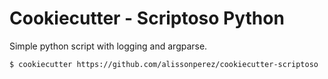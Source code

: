 Cookiecutter - Scriptoso Python
=============================================

Simple python script with logging and argparse.

```bash
$ cookiecutter https://github.com/alissonperez/cookiecutter-scriptoso
```
